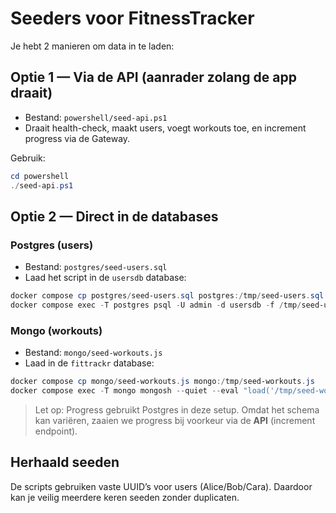 # Seeders voor FitnessTracker

Je hebt 2 manieren om data in te laden:

## Optie 1 — Via de API (aanrader zolang de app draait)
- Bestand: `powershell/seed-api.ps1`
- Draait health-check, maakt users, voegt workouts toe, en increment progress via de Gateway.

Gebruik:
```powershell
cd powershell
./seed-api.ps1
```

## Optie 2 — Direct in de databases
### Postgres (users)
- Bestand: `postgres/seed-users.sql`
- Laad het script in de `usersdb` database:
```powershell
docker compose cp postgres/seed-users.sql postgres:/tmp/seed-users.sql
docker compose exec -T postgres psql -U admin -d usersdb -f /tmp/seed-users.sql
```

### Mongo (workouts)
- Bestand: `mongo/seed-workouts.js`
- Laad in de `fittrackr` database:
```powershell
docker compose cp mongo/seed-workouts.js mongo:/tmp/seed-workouts.js
docker compose exec -T mongo mongosh --quiet --eval "load('/tmp/seed-workouts.js')"
```

> Let op: Progress gebruikt Postgres in deze setup. Omdat het schema kan variëren, zaaien we progress bij voorkeur via de **API** (increment endpoint).

## Herhaald seeden
De scripts gebruiken vaste UUID’s voor users (Alice/Bob/Cara). Daardoor kan je veilig meerdere keren seeden zonder duplicaten.
